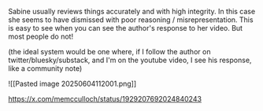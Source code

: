 Sabine usually reviews things accurately and with high integrity. In this case she seems to have dismissed with poor reasoning / misrepresentation. This is easy to see when you can see the author's response to her video. But most people do not! 

(the ideal system would be one where, if I follow the author on twitter/bluesky/substack, and I'm on the youtube video, I see his response, like a community note)

![[Pasted image 20250604112001.png]]

https://x.com/memcculloch/status/1929207692024840243



